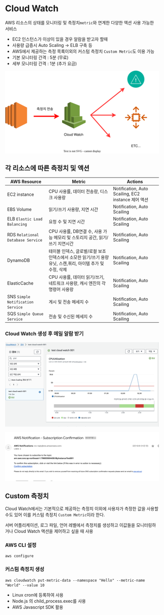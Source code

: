 # Cloud Watch
AWS 리소스의 상태를 모니터링 및 측정치`metric`와 연계한 다양한 액션 사용 가능한 서비스

- EC2 인스턴스가 이상이 있을 경우 알람을 받고자 할때
- 사용량 급증시 Auto Scaling -> ELB 구축 등
- AWS에서 제공하는 측정 목록이외의 커스텀 측정치 `Custom Metric`도 이용 가능
- 기본 모니터링 간격 : 5분 (무료)
- 세부 모니터링 간격 : 1분 (추가 요금)

![CloudWatch](../images/AWS/AWS_CloudWatch_EC2.drawio.svg)

## 각 리소스에 따른 측정치 및 액션
| AWS Resource |Metric | Actions|
| --- | --- | --- |
|EC2 instance | CPU 사용률, 데이터 전송량, 디스크 사용랑| Notification, Auto Scailing, EC2 instance 제어 액션|
|EBS Volume | 읽기/쓰기 사용량, 지연 시간| Notification, Auto Scailing|
|ELB `Elastic Load Balancing` | 요청 수 및 지연 시간| Notification, Auto Scailing|
|RDS `Relational Database Service` | CPU 사용률, DB연결 수, 사용 가능 메모리 및 스토리지 공간, 읽기/쓰기 지연시간| Notification, Auto Scailing|
|DynamoDB | 테이블 인덱스, 글로벌/로컬 보조 인덱스에서 소모한 읽기/쓰기 용량 유닛, 스캔,쿼리, 아이템 추가 및 수정, 삭제| Notification, Auto Scailing|
|ElasticCache | CPU 사용률, 데이터 읽기/쓰기, 네트워크 사용량, 캐시 엔진의 갹 명령어 사용랑| Notification, Auto Scailing|
|SNS `Simple Notification Service` | 게시 및 전송 메세지 수| Notification, Auto Scailing|
|SQS `Simple Queue Service` | 전송 및 수신된 메세지 수| Notification, Auto Scailing|

### Cloud Watch 생성 후 메일 알람 받기

![생성](../images/AWS/AWS_CloudWatch01.png)

![메일](../images/AWS/AWS_CloudWatch02.png)

## Custom 측정치

Cloud Watch에서는 기본적으로 제공하는 측정치 이외에 사용자가 측정한 값을 사용할 수도 있어 이를 커스텀 측정치 `Custom Metric`이라 한다.

서버 어플리케이션, 로그 파일, 언어 레벨에서 측정치를 생성하고 이값들을 모니터링하거나 Cloud Watch 액션을 제어하고 싶을 때 사용

### AWS CLI 설정
```
aws configure
```

### 커스텀 측정치 생성
```
aws cloudwatch put-metric-data --namespace "Hello" --metric-name "World" --value 10
```

- Linux cron에 등록하여 사용
- Node.js 의 child_process.exec를 사용
- AWS Javascript SDK 활용


